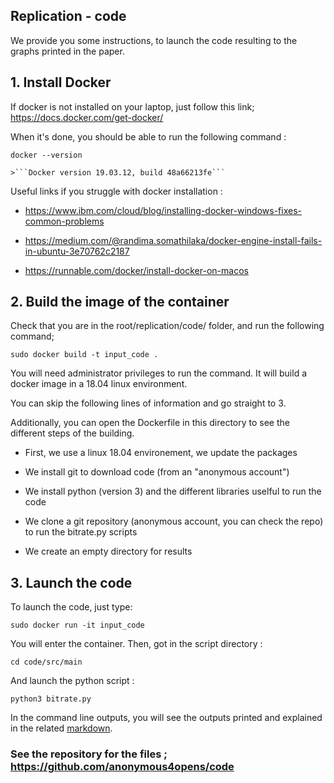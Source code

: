 ## Replication - code

We provide you some instructions, to launch the code resulting to the graphs printed in the paper.


## 1. Install Docker

If docker is not installed on your laptop, just follow this link; https://docs.docker.com/get-docker/

When it's done, you should be able to run the following command : 

```docker --version```

    >```Docker version 19.03.12, build 48a66213fe```


Useful links if you struggle with docker installation :

- https://www.ibm.com/cloud/blog/installing-docker-windows-fixes-common-problems

- https://medium.com/@randima.somathilaka/docker-engine-install-fails-in-ubuntu-3e70762c2187

- https://runnable.com/docker/install-docker-on-macos


## 2. Build the image of the container

Check that you are in the root/replication/code/ folder, and run the following command;

```sudo docker build -t input_code .```

You will need administrator privileges to run the command. It will build a docker image in a 18.04 linux environment.

You can skip the following lines of information and go straight to 3.

Additionally, you can open the Dockerfile in this directory to see the different steps of the building.

- First, we use a linux 18.04 environement, we update the packages

- We install git to download code (from an "anonymous account")

- We install python (version 3) and the different libraries uselful to run the code

- We clone a git repository (anonymous account, you can check the repo) to run the bitrate.py scripts

- We create an empty directory for results


## 3. Launch the code

To launch the code, just type:

```sudo docker run -it input_code```

You will enter the container. Then, got in the script directory :

```cd code/src/main```

And launch the python script :

```python3 bitrate.py```

In the command line outputs, you will see the outputs printed and explained in the related [markdown](https://anonymous.4open.science/r/df319578-8767-47b0-919d-a8e57eb67d25/src/main/bitrate.md).

### See the repository for the files ; https://github.com/anonymous4opens/code

